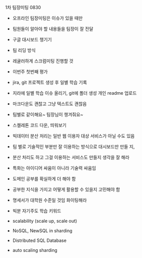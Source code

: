 1차 팀장미팅 0830

- 오프라인 팀장미팅은 이슈가 있을 때만

- 팀원들이 알아야 할 내용들을 팀장이 잘 전달

- 구글 대시보드 챙기기

- 팀 리딩 방식

- 레귤러하게 스크럼미팅 진행할 것



- 이번주 첫번째 평가

- jira, git 프로젝트 생성 후 일별 학습 기록

- 지라에 일별 학습 이슈 올리기, git에 폴더 생성 개인 readme 업로드

- 마크다운도 괜찮고 그냥 텍스트도 괜찮음

- 팀별로 같이해요~ 팀장님이 챙겨줘요~



- 스켈레톤 코드 다운, 띄워보기



- 빅데이터 분산 처리는 일반 웹 이용자 대상 서비스가 아닐 수도 있음

- 팀 별로 기술적인 부분만 잘 이용하는 방식으로 대시보드만 만들 지,

- 분산 처리도 하고 그걸 이용하는 서비스도 만들지 생각을 잘 해라

- 특화는 아이디어 싸움이 아니라 기술력 싸움임



- 도메인 공부를 확실하게 더 해야 함

- 공부한 지식을 가지고 어떻게 활용할 수 있을지 고민해야 함

- 명세서가 대학원 수준일 것임 화이팅해라



- 빅분 자기주도 학습 키워드

- scalability
  (scale up, scale out)

- NoSQL, NewSQL in sharding

- Distributed SQL Database

- auto scaling sharding

